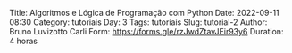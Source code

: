 Title: Algoritmos e Lógica de Programação com Python
Date: 2022-09-11 08:30
Category: tutoriais
Day: 3
Tags: tutoriais
Slug: tutorial-2
Author: Bruno Luvizotto Carli
Form: https://forms.gle/rzJwdZtavJEir93y6
Duration: 4 horas
